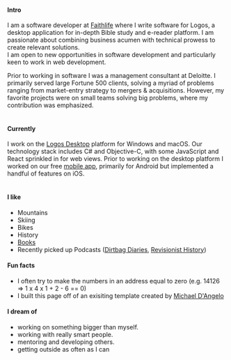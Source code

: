 
#### Intro
I am a software developer at [Faithlife](https://faithlife.com/about) where I write software for Logos, a desktop application for in-depth Bible study and e-reader platform. I am passionate about combining business acumen with technical prowess to create relevant solutions.
<br>
I am open to new opportunities in software development and particularly keen to work in web development.

Prior to working in software I was a management consultant at Deloitte. I primarily served large Fortune 500 clients, solving a myriad of problems ranging from market-entry strategy to mergers & acquisitions. However, my favorite projects were on small teams solving big problems, where my contribution was emphasized.
<br><br>
#### Currently
I work on the [Logos Desktop](https://www.logos.com/why-logos) platform for Windows and macOS. Our technology stack includes C# and Objective-C, with some JavaScript and React sprinkled in for web views. Prior to working on the desktop platform I worked on our free [mobile app](https://www.logos.com/mobile-app), primarily for Android but implemented a handful of features on iOS.
<br><br>
#### I like
- Mountains
- Skiing
- Bikes
- History
- [Books](https://www.goodreads.com/user/show/58062222-nick-burrin)
- Recently picked up Podcasts ([Dirtbag Diaries](https://dirtbagdiaries.com), [Revisionist History](http://revisionisthistory.com))

#### Fun facts

- I often try to make the numbers in an address equal to zero (e.g. 14126 => 1 x 4 x 1 + 2 - 6 == 0)
- I built this page off of an exisiting template created by [Michael D'Angelo](https://mldangelo.com/)

#### I dream of

- working on something bigger than myself.
- working with really smart people.
- mentoring and developing others.
- getting outside as often as I can
